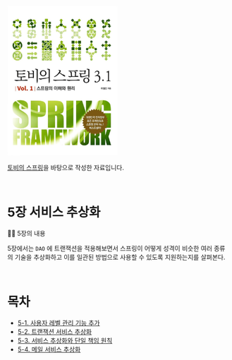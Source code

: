 <img src="./image/800x0.png" width="250" />

[토비의 스프링](http://www.yes24.com/Product/Goods/76074405?OzSrank=2)을 바탕으로 작성한 자료입니다.

<br>

# 5장 서비스 추상화

💁‍♂️ 5장의 내용

5장에서는 `DAO` 에 트랜잭션을 적용해보면서 스프링이 어떻게 성격이 비슷한 여러 종류의 기술을 추상화하고 이를 일관된 방법으로 사용할 수 있도록 지원하는지를 살펴본다.

<br>

# 목차

- [5-1. 사용자 레벨 관리 기능 추가](./5장-1%20사용자%20레벨%20관리%20기능%20추가.md)
- [5-2. 트랜잭션 서비스 추상화](./5장-2%20트랜잭션%20서비스%20추상화.md)
- [5-3. 서비스 추상화와 단일 책임 원칙](./5장-3%20서비스%20추상화와%20단일%20책임%20원칙.md)
- [5-4. 메일 서비스 추상화](./5장-4%20메일%20서비스%20추상화.md)
